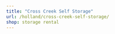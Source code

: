 ```yaml
---
title: "Cross Creek Self Storage"
url: /holland/cross-creek-self-storage/
shop: storage rental
---
```

